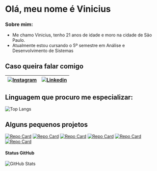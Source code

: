 
# Olá, meu nome é Vinicius
### Sobre mim: 

 - Me chamo Vinicius, tenho 21 anos de idade e moro na cidade de São Paulo. 
 - Atualmente estou cursando o 5º semestre em Análise e Desenvolvimento de Sistemas
## Caso queira falar comigo

|[![Instagram](https://img.shields.io/badge/Instagram-000?style=for-the-badge&logo=instagram)](https://www.instagram.com/vin_niciuz/)|[![Linkedin](https://img.shields.io/badge/LinkedIn-000?style=for-the-badge&logo=linkedin&logoColor=0E76A8)](https://www.linkedin.com/in/vinicius-barbosa-396239149/)
|-|-|

## Linguagem que procuro me especializar:
![Top Langs](https://github-readme-stats-git-masterrstaa-rickstaa.vercel.app/api/top-langs/?username=Yilumit&bg_color=000&border_color=30A3DC&title_color=E94D5F&text_color=FFF)

## Alguns pequenos projetos

[![Repo Card](https://github-readme-stats.vercel.app/api/pin/?username=Yilumit&repo=ProjetoMedidorCaloricoAndroid&bg_color=000&border_color=30A3DC&show_icons=true&icon_color=30A3DC&title_color=E94D5F&text_color=FFF)](https://github.com/Yilumit/ProjetoMedidorCaloricoAndroid)
[![Repo Card](https://github-readme-stats.vercel.app/api/pin/?username=Yilumit&repo=CruzamentoThread&bg_color=000&border_color=30A3DC&show_icons=true&icon_color=30A3DC&title_color=E94D5F&text_color=FFF)](https://github.com/Yilumit/CruzamentoThread)
[![Repo Card](https://github-readme-stats.vercel.app/api/pin/?username=Yilumit&repo=HistoricoSim&bg_color=000&border_color=30A3DC&show_icons=true&icon_color=30A3DC&title_color=E94D5F&text_color=FFF)](https://github.com/Yilumit/HistoricoSim) 
[![Repo Card](https://github-readme-stats.vercel.app/api/pin/?username=Yilumit&repo=NotPolonesaReversa&bg_color=000&border_color=30A3DC&show_icons=true&icon_color=30A3DC&title_color=E94D5F&text_color=FFF)](https://github.com/Yilumit/NotPolonesaReversa) 
[![Repo Card](https://github-readme-stats.vercel.app/api/pin/?username=Yilumit&repo=ConvercaoDeBinariosPilha&bg_color=000&border_color=30A3DC&show_icons=true&icon_color=30A3DC&title_color=E94D5F&text_color=FFF)](https://github.com/Yilumit/ConvercaoDeBinariosPilha)
[![Repo Card](https://github-readme-stats.vercel.app/api/pin/?username=Yilumit&repo=fila-generica&bg_color=000&border_color=30A3DC&show_icons=true&icon_color=30A3DC&title_color=E94D5F&text_color=FFF)](https://github.com/Yilumit/fila-generica)

#### Status GitHub
![GitHub Stats](https://github-readme-stats.vercel.app/api?username=Yilumit&theme=transparent&bg_color=000&border_color=30A3DC&show_icons=true&icon_color=30A3DC&title_color=E94D5F&text_color=FFF)
